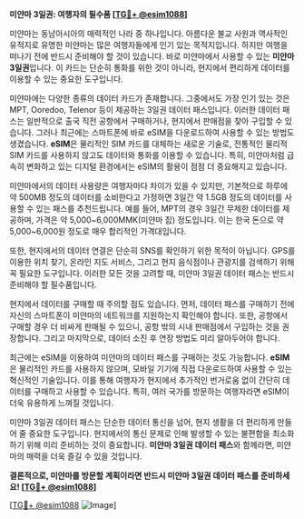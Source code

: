 **미얀마 3일권: 여행자의 필수품 [[TG💪+ @esim1088](https://t.me/s/esim1088)]**

미얀마는 동남아시아의 매력적인 나라 중 하나입니다. 아름다운 불교 사원과 역사적인 유적지로 유명한 미얀마는 많은 여행자들에게 인기 있는 목적지입니다. 하지만 여행을 떠나기 전에 반드시 준비해야 할 것이 있습니다. 바로 미얀마에서 사용할 수 있는 **미얀마 3일권**입니다. 이 카드는 단순히 통화를 위한 것이 아니라, 현지에서 편리하게 데이터를 이용할 수 있는 중요한 도구입니다.

미얀마에는 다양한 종류의 데이터 카드가 존재합니다. 그중에서도 가장 인기 있는 것은 MPT, Ooredoo, Telenor 등이 제공하는 3일권 데이터 패스입니다. 이러한 데이터 패스는 일반적으로 출국 직전 공항에서 구매하거나, 현지에서 판매점을 찾아 구입할 수 있습니다. 그러나 최근에는 스마트폰에 바로 eSIM을 다운로드하여 사용할 수 있는 방법도 생겼습니다. **eSIM**은 물리적인 SIM 카드를 대체하는 새로운 기술로, 전통적인 물리적 SIM 카드를 사용하지 않고도 데이터와 통화를 이용할 수 있습니다. 특히, 미얀마처럼 급속히 변화하고 있는 디지털 환경에서는 eSIM의 활용이 점점 더 중요해지고 있습니다.

미얀마에서의 데이터 사용량은 여행자마다 차이가 있을 수 있지만, 기본적으로 하루에 약 500MB 정도의 데이터를 소비한다고 가정하면 3일간 약 1.5GB 정도의 데이터를 사용할 수 있는 패스를 추천드립니다. 예를 들어, MPT의 경우 3일간 무제한 데이터를 제공하며, 가격은 약 5,000~6,000MMK(미얀마 짌) 정도입니다. 이는 한국 돈으로 약 5,000~6,000원 정도로 매우 합리적인 가격대입니다.

또한, 현지에서의 데이터 연결은 단순히 SNS를 확인하기 위한 목적이 아닙니다. GPS를 이용한 위치 찾기, 온라인 지도 서비스, 그리고 현지 음식점이나 관광지를 검색하기 위해 꼭 필요한 도구입니다. 이러한 모든 것을 고려할 때, 미얀마 3일권 데이터 패스는 반드시 준비해야 할 필수품입니다.

현지에서 데이터를 구매할 때 주의할 점도 있습니다. 먼저, 데이터 패스를 구매하기 전에 자신의 스마트폰이 미얀마의 네트워크를 지원하는지 확인해야 합니다. 또한, 공항에서 구매할 경우 더 비싸게 판매될 수 있으니, 공항 밖의 시내 판매점에서 구입하는 것을 권장합니다. 그리고 마지막으로, 데이터 소진 후 연장 방법도 미리 알아두어야 합니다.

최근에는 eSIM을 이용하여 미얀마의 데이터 패스를 구매하는 것도 가능합니다. **eSIM**은 물리적인 카드를 사용하지 않으며, 모바일 기기에 직접 다운로드하여 사용할 수 있는 혁신적인 기술입니다. 이를 통해 여행자가 현지에서 추가적인 번거로움 없이 간단히 데이터를 구매하고 사용할 수 있습니다. 특히, 여러 국가를 방문하는 여행자라면 eSIM이 더욱 유용하게 느껴질 것입니다.

미얀마 3일권 데이터 패스는 단순한 데이터 통신을 넘어, 현지 생활을 더 편리하게 만들어 줄 중요한 도구입니다. 현지에서의 통신 문제로 인해 발생할 수 있는 불편함을 최소화하기 위해 미리 준비하는 것이 중요합니다. **미얀마 3일권 데이터 패스**와 함께라면, 미얀마의 매력을 더욱 즐길 수 있을 것입니다.

**결론적으로, 미얀마를 방문할 계획이라면 반드시 미얀마 3일권 데이터 패스를 준비하세요! [[TG💪+ @esim1088](https://t.me/s/esim1088)]**

[[TG💪+ @esim1088](https://t.me/s/esim1088) ![Image](https://i.postimg.cc/Y0z9fWf4/image.png)]